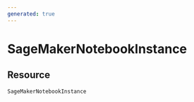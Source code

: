 ```yaml
---
generated: true
---
```


# SageMakerNotebookInstance


## Resource

```text
SageMakerNotebookInstance
```



